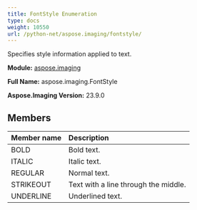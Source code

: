 ```yaml
---
title: FontStyle Enumeration
type: docs
weight: 10550
url: /python-net/aspose.imaging/fontstyle/
---
```


Specifies style information applied to text.

**Module:** [aspose.imaging](/imaging/python-net/aspose.imaging/)

**Full Name:** aspose.imaging.FontStyle

**Aspose.Imaging Version:** 23.9.0

## **Members**
| **Member name** | **Description** |
| :- | :- |
| BOLD | Bold text. |
| ITALIC | Italic text. |
| REGULAR | Normal text. |
| STRIKEOUT | Text with a line through the middle. |
| UNDERLINE | Underlined text. |
